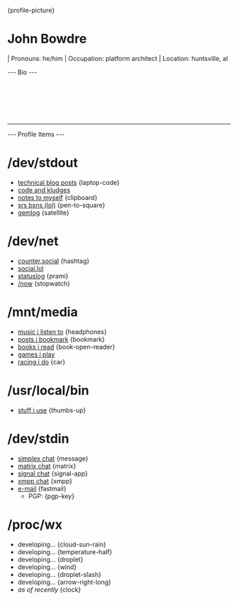 {profile-picture}

# John Bowdre

| Pronouns: he/him
| Occupation: platform architect
| Location: huntsville, al

--- Bio ---

<div style="height: 5rem;"><span id="typo" data-typo-chance="2" data-typing-delay="40" data-typing-jitter="20"></span></div>

---

--- Profile Items ---

# /dev/stdout
- [technical blog posts](https://runtimeterror.dev) {laptop-code}
- [code and kludges](https://github.com/jbowdre)
- [notes to myself](https://notes.runtimeterror.dev) {clipboard}
- [srs bsns (lol)](https://srsbsns.lol) {pen-to-square}
- [gemlog](https://capsule.jbowdre.lol/gemlog/) {satellite}


# /dev/net
- [counter.social](https://counter.social/@john_b) {hashtag}
- [social.lol](https://social.lol/@jbowdre)
- [statuslog](https://status.jbowdre.lol) {prami}
- [/now](https://jbowdre.lol/now) {stopwatch}

# /mnt/media
- [music i listen to](https://www.last.fm/user/pushpianotire) {headphones}
- [posts i bookmark](https://links.bowdre.net/bookmarks/shared?q=%23PostRoll) {bookmark}
- [books i read](https://app.thestorygraph.com/profile/voiceroyalslam) {book-open-reader}
- [games i play](https://steamcommunity.com/id/codesplice/)
- [racing i do](https://www.youtube.com/playlist?list=PLwzr4uKY-x-EwCv-rWNGefdikuW6Oy9O_) {car}


# /usr/local/bin
- [stuff i use](https://srsbsns.lol/uses) {thumbs-up}

# /dev/stdin
- [simplex chat](https://url.jbowdre.lol/simplex-chat-invite) {message}
- [matrix chat](https://matrix.to/#/@jbowdre:omg.lol) {matrix}
- [signal chat](https://signal.me/#eu/lyHZbMnlM16O0w48j3rshYBofO0K-iXOt9LGwln7TS-fNKEHCrxH3La325q8IjRU) {signal-app}
- [xmpp chat](https://conversations.im/i/jbowdre@omg.lol?omemo-sid-1374125881=a620f3c57733601a6646f6f13a71c86fc9be8dd4126fd158ef3e0a26beb0b434) {xmpp}
- [e-mail](mailto:jbowdre@omg.lol) {fastmail}
  - PGP: {pgp-key}

# /proc/wx
- <span id="conditions">developing...</span> {cloud-sun-rain}
- <span id="temp">developing...</span> {temperature-half}
- <span id="humidity">developing...</span> {droplet}
- <span id="wind">developing...</span> {wind}
- <span id="rainToday">developing...</span> {droplet-slash}
- <span id="pressure">developing...</span> {arrow-right-long}
- <i>as of <span id="time">recently</span></i> {clock}

